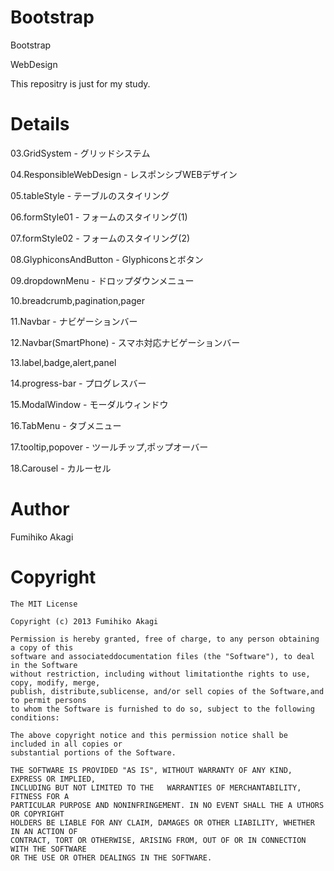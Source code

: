 # Bootstrap
Bootstrap

WebDesign

This repositry is just for my study.

# Details
03.GridSystem - グリッドシステム

04.ResponsibleWebDesign - レスポンシブWEBデザイン

05.tableStyle - テーブルのスタイリング

06.formStyle01 - フォームのスタイリング(1)

07.formStyle02 - フォームのスタイリング(2)

08.GlyphiconsAndButton - Glyphiconsとボタン

09.dropdownMenu - ドロップダウンメニュー

10.breadcrumb,pagination,pager

11.Navbar - ナビゲーションバー

12.Navbar(SmartPhone) - スマホ対応ナビゲーションバー

13.label,badge,alert,panel

14.progress-bar - プログレスバー

15.ModalWindow - モーダルウィンドウ

16.TabMenu - タブメニュー

17.tooltip,popover - ツールチップ,ポップオーバー

18.Carousel - カルーセル

# Author
Fumihiko Akagi

# Copyright
    The MIT License

    Copyright (c) 2013 Fumihiko Akagi

    Permission is hereby granted, free of charge, to any person obtaining a copy of this
    software and associateddocumentation files (the "Software"), to deal in the Software
    without restriction, including without limitationthe rights to use, copy, modify, merge,
    publish, distribute,sublicense, and/or sell copies of the Software,and to permit persons
    to whom the Software is furnished to do so, subject to the following conditions:

    The above copyright notice and this permission notice shall be included in all copies or 
    substantial portions of the Software.

    THE SOFTWARE IS PROVIDED "AS IS", WITHOUT WARRANTY OF ANY KIND, EXPRESS OR IMPLIED, 
    INCLUDING BUT NOT LIMITED TO THE   WARRANTIES OF MERCHANTABILITY, FITNESS FOR A
    PARTICULAR PURPOSE AND NONINFRINGEMENT. IN NO EVENT SHALL THE A UTHORS OR COPYRIGHT
    HOLDERS BE LIABLE FOR ANY CLAIM, DAMAGES OR OTHER LIABILITY, WHETHER IN AN ACTION OF
    CONTRACT, TORT OR OTHERWISE, ARISING FROM, OUT OF OR IN CONNECTION WITH THE SOFTWARE
    OR THE USE OR OTHER DEALINGS IN THE SOFTWARE.
